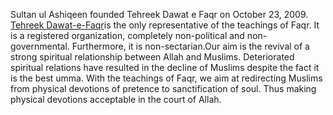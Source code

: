  Sultan ul Ashiqeen founded Tehreek Dawat e Faqr on October 23, 2009. <a href="http://tehreekdawatefaqr.com">Tehreek Dawat-e-Faqr</a>is the only representative of the teachings of Faqr.
 It is a registered organization, completely non-political and non-governmental. Furthermore, it is non-sectarian.Our aim is the revival of a strong spiritual relationship between Allah and Muslims.  Deteriorated spiritual relations have resulted in the decline of Muslims despite the fact it is the best umma. With the teachings of Faqr, we aim at redirecting Muslims from physical devotions of pretence to sanctification of soul. Thus making physical devotions acceptable in the court of Allah.
